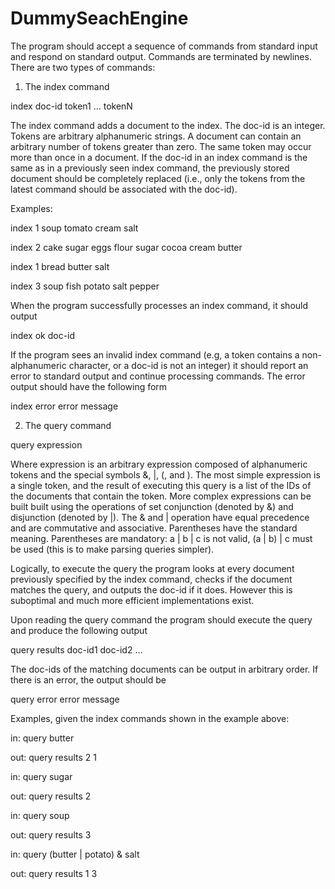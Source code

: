 # DummySeachEngine
The program should accept a sequence of commands from standard input and respond on standard output. Commands are terminated by newlines. There are two types of commands:


1. The index command


index doc-id token1 … tokenN


The index command adds a document to the index. The doc-id is an integer. Tokens are arbitrary alphanumeric strings. A document can contain an arbitrary number of tokens greater than zero. The same token may occur more than once in a document. If the doc-id in an index command is the same as in a previously seen index command, the previously stored document should be completely replaced (i.e., only the tokens from the latest command should be associated with the doc-id).


Examples:


index 1 soup tomato cream salt

index 2 cake sugar eggs flour sugar cocoa cream butter

index 1 bread butter salt

index 3 soup fish potato salt pepper


When the program successfully processes an index command, it should output


index ok doc-id


If the program sees an invalid index command (e.g, a token contains a non-alphanumeric character, or a doc-id is not an integer) it should report an error to standard output and continue processing commands. The error output should have the following form


index error error message


2. The query command


query expression


Where expression is an arbitrary expression composed of alphanumeric tokens and the special symbols &, |, (, and ). The most simple expression is a single token, and the result of executing this query is a list of the IDs of the documents that contain the token. More complex expressions can be built built using the operations of set conjunction (denoted by &) and disjunction (denoted by |). The & and | operation have equal precedence and are commutative and associative. Parentheses have the standard meaning. Parentheses are mandatory: a | b | c is not valid, (a | b) | c must be used (this is to make parsing queries simpler).


Logically, to execute the query the program looks at every document previously specified by the index command, checks if the document matches the query, and outputs the doc-id if it does. However this is suboptimal and much more efficient implementations exist.


Upon reading the query command the program should execute the query and produce the following output


query results doc-id1 doc-id2 …


The doc-ids of the matching documents can be output in arbitrary order. If there is an error, the output should be


query error error message


Examples, given the index commands shown in the example above:


in: query butter

out: query results 2 1


in: query sugar

out: query results 2


in: query soup

out: query results 3


in: query (butter | potato) & salt

out: query results 1 3
